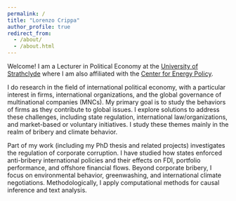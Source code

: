 ```yaml
---
permalink: /
title: "Lorenzo Crippa"
author_profile: true
redirect_from: 
  - /about/
  - /about.html
---
```


Welcome! I am a Lecturer in Political Economy at the [University of Strathclyde](https://pureportal.strath.ac.uk/en/persons/lorenzo-crippa) where I am also affiliated with the [Center for Energy Policy](https://www.strath.ac.uk/humanities/centreforenergypolicy/). 

I do research in the field of international political economy, with a particular interest in firms, international organizations, and the global governance of multinational companies (MNCs). My primary goal is to study the behaviors of firms as they contribute to global issues. I explore solutions to address these challenges, including state regulation, international law/organizations, and market-based or voluntary initiatives. I study these themes mainly in the realm of bribery and climate behavior.

Part of my work (including my PhD thesis and related projects) investigates the regulation of corporate corruption. I have studied how states enforced anti-bribery international policies and their effects on FDI, portfolio performance, and offshore financial flows. Beyond corporate bribery, I focus on environmental behavior, greenwashing, and international climate negotiations. Methodologically, I apply computational methods for causal inference and text analysis.